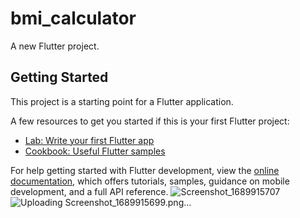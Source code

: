 # bmi_calculator

A new Flutter project.

## Getting Started

This project is a starting point for a Flutter application.

A few resources to get you started if this is your first Flutter project:

- [Lab: Write your first Flutter app](https://docs.flutter.dev/get-started/codelab)
- [Cookbook: Useful Flutter samples](https://docs.flutter.dev/cookbook)

For help getting started with Flutter development, view the
[online documentation](https://docs.flutter.dev/), which offers tutorials,
samples, guidance on mobile development, and a full API reference.
![Screenshot_1689915707](https://github.com/Robertgovind/BMI-Calculator/assets/102906652/e2c1d048-c147-476b-8c71-b64e421208ef)
![Uploading Screenshot_1689915699.png…]()
